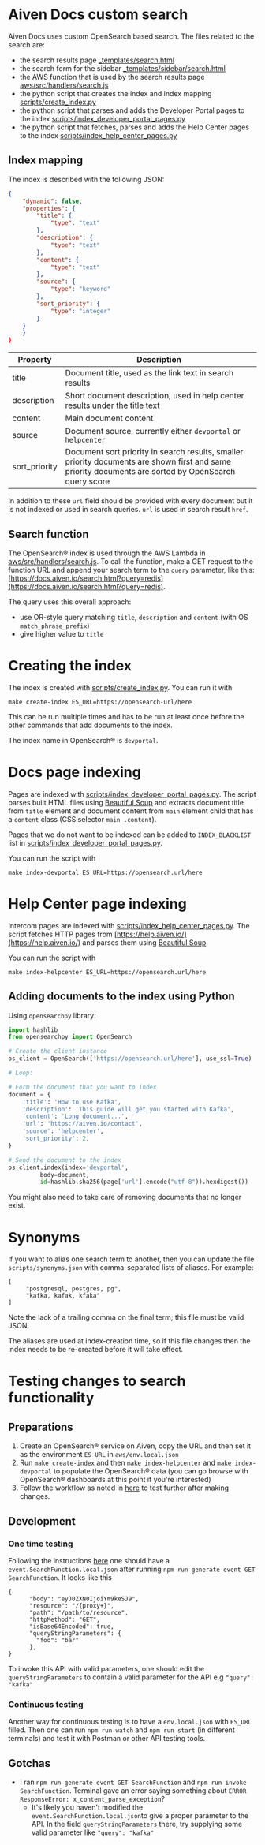 # Aiven Docs custom search

Aiven Docs uses custom OpenSearch based search. The files related to the search are:

- the search results page [\_templates/search.html](_templates/search.html)
- the search form for the sidebar [\_templates/sidebar/search.html](_templates/sidebar/search.html)
- the AWS function that is used by the search results page [aws/src/handlers/search.js](aws/src/handlers/search.js)
- the python script that creates the index and index mapping [scripts/create_index.py](scripts/create_index.py)
- the python script that parses and adds the Developer Portal pages to the index [scripts/index_developer_portal_pages.py](scripts/index_developer_portal_pages.py)
- the python script that fetches, parses and adds the Help Center pages to the index [scripts/index_help_center_pages.py](scripts/index_help_center_pages.py)

## Index mapping

The index is described with the following JSON:

```json
{
    "dynamic": false,
    "properties": {
        "title": {
            "type": "text"
        },
        "description": {
            "type": "text"
        },
        "content": {
            "type": "text"
        },
        "source": {
            "type": "keyword"
        },
        "sort_priority": {
            "type": "integer"
        }
    }
    }
}
```

| Property      | Description                                                                                                                                           |
| ------------- | ----------------------------------------------------------------------------------------------------------------------------------------------------- |
| title         | Document title, used as the link text in search results                                                                                               |
| description   | Short document description, used in help center results under the title text                                                                          |
| content       | Main document content                                                                                                                                 |
| source        | Document source, currently either `devportal` or `helpcenter`                                                                                         |
| sort_priority | Document sort priority in search results, smaller priority documents are shown first and same priority documents are sorted by OpenSearch query score |

In addition to these `url` field should be provided with every document but it is not indexed or used in search queries. `url` is used in search result `href`.

## Search function

The OpenSearch® index is used through the AWS Lambda in [aws/src/handlers/search.js](aws/src/handlers/search.js). To call the function, make a GET request to the function URL and append your search term to the `query` parameter, like this: [https://docs.aiven.io/search.html?query=redis](https://docs.aiven.io/search.html?query=redis).

The query uses this overall approach:

- use OR-style query matching `title`, `description` and `content` (with OS `match_phrase_prefix`)
- give higher value to `title`

# Creating the index

The index is created with [scripts/create_index.py](scripts/create_index.py). You can run it with

```
make create-index ES_URL=https://opensearch-url/here
```

This can be run multiple times and has to be run at least once before the other commands that add documents to the index.

The index name in OpenSearch® is `devportal`.

# Docs page indexing

Pages are indexed with [scripts/index_developer_portal_pages.py](scripts/index_developer_portal_pages.py).
The script parses built HTML files using [Beautiful Soup](https://www.crummy.com/software/BeautifulSoup/bs4/doc/)
and extracts document title from `title` element and document content from `main` element child that has a `content` class (CSS selector `main .content`).

Pages that we do not want to be indexed can be added to `INDEX_BLACKLIST` list in [scripts/index_developer_portal_pages.py](scripts/index_developer_portal_pages.py).

You can run the script with

```
make index-devportal ES_URL=https://opensearch.url/here
```

# Help Center page indexing

Intercom pages are indexed with [scripts/index_help_center_pages.py](scripts/index_help_center_pages.py).
The script fetches HTTP pages from [https://help.aiven.io/](https://help.aiven.io/) and parses them using [Beautiful Soup](https://www.crummy.com/software/BeautifulSoup/bs4/doc/).

You can run the script with

```
make index-helpcenter ES_URL=https://opensearch.url/here
```

## Adding documents to the index using Python

Using `opensearchpy` library:

```python
import hashlib
from opensearchpy import OpenSearch

# Create the client instance
os_client = OpenSearch(['https://opensearch.url/here'], use_ssl=True)

# Loop:

# Form the document that you want to index
document = {
    'title': 'How to use Kafka',
    'description': 'This guide will get you started with Kafka',
    'content': 'Long document...',
    'url': 'https://aiven.io/contact',
    'source': 'helpcenter',
    'sort_priority': 2,
}

# Send the document to the index
os_client.index(index='devportal',
         body=document,
         id=hashlib.sha256(page['url'].encode("utf-8")).hexdigest())
```

You might also need to take care of removing documents that no longer exist.

# Synonyms

If you want to alias one search term to another, then you can update the file `scripts/synonyms.json` with comma-separated lists of aliases. For example:

```
[
     "postgresql, postgres, pg",
     "kafka, kafak, kfaka"
]
```

Note the lack of a trailing comma on the final term; this file must be valid JSON.

The aliases are used at index-creation time, so if this file changes then the index needs to be re-created before it will take effect.

# Testing changes to search functionality

## Preparations

1. Create an OpenSearch® service on Aiven, copy the URL and then set it as the environment `ES_URL` in `aws/env.local.json`
2. Run `make create-index` and then `make index-helpcenter` and `make index-devportal` to populate the OpenSearch® data (you can go browse with OpenSearch® dashboards at this point if you're interested)
3. Follow the workflow as noted in [here](https://github.com/aiven/devportal/tree/feature/use-aws/devportal-aws#workflow) to test further after making changes.

## Development

### One time testing

Following the instructions [here](https://github.com/aiven/devportal/tree/feature/use-aws/aws#development) one should have a `event.SearchFunction.local.json` after running `npm run generate-event GET SearchFunction`. It looks like this

```
{
	  "body": "eyJ0ZXN0IjoiYm9keSJ9",
      "resource": "/{proxy+}",
      "path": "/path/to/resource",
      "httpMethod": "GET",
      "isBase64Encoded": true,
      "queryStringParameters": {
        "foo": "bar"
      },
}
```

To invoke this API with valid parameters, one should edit the `queryStringParameters` to contain a valid parameter for the API e.g `"query": "kafka"`

### Continuous testing

Another way for continuous testing is to have a `env.local.json` with `ES_URL` filled. Then one can run `npm run watch` and `npm run start` (in different terminals) and test it with Postman or other API testing tools.

## Gotchas

- I ran `npm run generate-event GET SearchFunction` and `npm run invoke SearchFunction`. Terminal gave an error saying something about `ERROR ResponseError: x_content_parse_exception`?
  - It's likely you haven't modified the `event.SearchFunction.local.json`to give a proper parameter to the API. In the field `queryStringParameters` there, try supplying some valid parameter like `"query": "kafka"`
